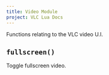 ```yaml
---
title: Video Module
project: VLC Lua Docs
---
```

Functions relating to the VLC video U.I.


## `fullscreen()`
Toggle fullscreen video.
